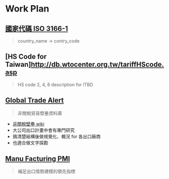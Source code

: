 # Work Plan

## [國家代碼 ISO 3166-1](https://zh.wikipedia.org/wiki/ISO_3166-1)
> country_name -> contry_code

## [HS Code for Taiwan]http://db.wtocenter.org.tw/tariffHScode.asp
> HS code 2, 4, 6 description for ITBD

## [Global Trade Alert](http://www.globaltradealert.org/)
> 非關稅貿易壁壘資料庫

* [非關稅壁壘 wiki](https://zh.wikipedia.org/wiki/%E9%9D%9E%E9%97%9C%E7%A8%85%E5%A3%81%E5%A3%98)
* 大公司出口計畫中會有專門研究
* 搞清楚結構後做視覺化、概況 for 各出口廠商
* 也適合做文字探勘


## [Manu Facturing PMI](http://www.tradingeconomics.com/country-list/manufacturing-pmi)
> 補足出口情勢建模的領先指標
